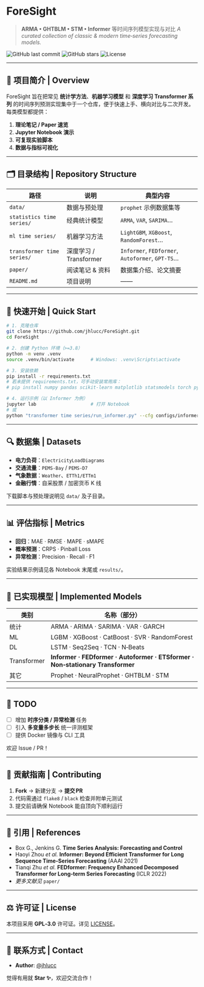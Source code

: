 # ForeSight

> **ARMA • GHTBLM • STM • Informer** 等时间序列模型实现与对比
> *A curated collection of classic & modern time‑series forecasting models.*

![GitHub last commit](https://img.shields.io/github/last-commit/jhlucc/ForeSight)
![GitHub stars](https://img.shields.io/github/stars/jhlucc/ForeSight)
![License](https://img.shields.io/github/license/jhlucc/ForeSight)
 
--- 

## 📖 项目简介 | Overview

ForeSight 旨在把常见 **统计学方法**、**机器学习模型** 和 **深度学习 Transformer 系列** 的时间序列预测实现集中于一个仓库，便于快速上手、横向对比与二次开发。每类模型都提供：

1. **理论笔记 / Paper 速览**
2. **Jupyter Notebook 演示**  
3. **可复现实验脚本**  
4. **数据与指标可视化**
 
---

## 🗂️ 目录结构 | Repository Structure

| 路径                         | 说明                 | 典型内容                                             |
| -------------------------- | ------------------ | ------------------------------------------------ |
| `data/`                    | 数据与预处理             | `prophet` 示例数据集等                                 |
| `statistics time series/`  | 经典统计模型             | `ARMA`, `VAR`, `SARIMA`…                         |
| `ml time series/`          | 机器学习方法             | `LightGBM`, `XGBoost`, `RandomForest`…           |
| `transformer time series/` | 深度学习 / Transformer | `Informer`, `FEDformer`, `Autoformer`, `GPT‑TS`… |
| `paper/`                   | 阅读笔记 & 资料          | 数据集介绍、论文摘要                                       |
| `README.md`                | 项目说明               | ——                                               |

---

## 🚀 快速开始 | Quick Start

```bash
# 1. 克隆仓库
git clone https://github.com/jhlucc/ForeSight.git
cd ForeSight

# 2. 创建 Python 环境（>=3.8）
python -m venv .venv
source .venv/bin/activate      # Windows: .venv\Scripts\activate

# 3. 安装依赖
pip install -r requirements.txt
# 若未提供 requirements.txt，可手动安装常用库：
# pip install numpy pandas scikit-learn matplotlib statsmodels torch pytorch-lightning

# 4. 运行示例（以 Informer 为例）
jupyter lab                    # 打开 Notebook
# 或
python "transformer time series/run_informer.py" --cfg configs/informer.yaml
```

---

## 🔍 数据集 | Datasets

* **电力负荷**：`ElectricityLoadDiagrams`
* **交通流量**：`PEMS‑Bay` / `PEMS‑D7`
* **气象数据**：`Weather`、`ETTh1/ETTm1`
* **金融行情**：自采股票 / 加密货币 K 线

下载脚本与预处理说明见 `data/` 及子目录。

---

## 📊 评估指标 | Metrics

* **回归**：MAE · RMSE · MAPE · sMAPE
* **概率预测**：CRPS · Pinball Loss
* **异常检测**：Precision · Recall · F1

实验结果示例请见各 Notebook 末尾或 `results/`。

---

## 🧠 已实现模型 | Implemented Models

| 类别          | 名称（部分）                                                                         |
| ----------- | ------------------------------------------------------------------------------ |
| 统计          | ARMA · ARIMA · SARIMA · VAR · GARCH                                            |
| ML          | LGBM · XGBoost · CatBoost · SVR · RandomForest                                 |
| DL          | LSTM · Seq2Seq · TCN · N‑Beats                                                 |
| Transformer | **Informer · FEDformer · Autoformer · ETSformer · Non‑stationary Transformer** |
| 其它          | Prophet · NeuralProphet · GHTBLM · STM                                         |

---

## 📌 TODO

* [ ] 增加 **时序分类 / 异常检测** 任务
* [ ] 引入 **多变量多步长** 统一评测框架
* [ ] 提供 Docker 镜像与 CLI 工具

欢迎 Issue / PR！

---

## 🤝 贡献指南 | Contributing

1. **Fork** → 新建分支 → **提交 PR**
2. 代码需通过 `flake8` / `black` 检查并附单元测试
3. 提交前请确保 Notebook 能自顶向下顺利运行

---

## 📝 引用 | References

* Box G., Jenkins G. **Time Series Analysis: Forecasting and Control**
* Haoyi Zhou *et al.* **Informer: Beyond Efficient Transformer for Long Sequence Time‑Series Forecasting** (AAAI 2021)
* Tianqi Zhu *et al.* **FEDformer: Frequency Enhanced Decomposed Transformer for Long‑term Series Forecasting** (ICLR 2022)
* *更多文献见* `paper/`

---

## ⚖️ 许可证 | License

本项目采用 **GPL‑3.0** 许可证。详见 [LICENSE](./LICENSE)。

---

## 🔗 联系方式 | Contact

* **Author**: [@jhlucc](https://github.com/jhlucc)

觉得有用就 **Star ✨**，欢迎交流合作！
